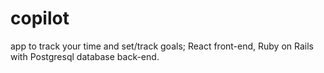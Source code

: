 # copilot
app to track your time and set/track goals; React front-end, Ruby on Rails with Postgresql database back-end.
